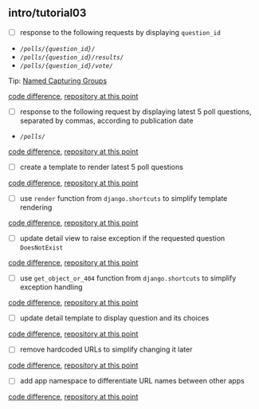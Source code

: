## intro/tutorial03

- [ ] response to the following requests by displaying `question_id`
 - *`/polls/{question_id}/`*
 - *`/polls/{question_id}/results/`*
 - *`/polls/{question_id}/vote/`*

 Tip: [Named Capturing Groups](http://www.regular-expressions.info/named.html)

 [code difference](https://github.com/bkmagnetron/django-tutorial-docker/commit/9eaad4bcfc951ed72c17041b894b58f78559a144),
 [repository at this point](https://github.com/bkmagnetron/django-tutorial-docker/tree/9eaad4bcfc951ed72c17041b894b58f78559a144)

- [ ] response to the following request by displaying
latest 5 poll questions,
separated by commas,
according to publication date
 - *`/polls/`*

 [code difference](https://github.com/bkmagnetron/django-tutorial-docker/commit/b26f352d570b99d053da891a14015111479e8d19),
 [repository at this point](https://github.com/bkmagnetron/django-tutorial-docker/tree/b26f352d570b99d053da891a14015111479e8d19)

- [ ] create a template to render latest 5 poll questions

 [code difference](https://github.com/bkmagnetron/django-tutorial-docker/commit/f4553b589fc60d9b60ad817606fb35c3616706d8),
 [repository at this point](https://github.com/bkmagnetron/django-tutorial-docker/tree/f4553b589fc60d9b60ad817606fb35c3616706d8)

- [ ] use `render` function from `django.shortcuts` to simplify template rendering

 [code difference](https://github.com/bkmagnetron/django-tutorial-docker/commit/a724a7dcac4e98660f3d3e6499c42d53a043451b),
 [repository at this point](https://github.com/bkmagnetron/django-tutorial-docker/tree/a724a7dcac4e98660f3d3e6499c42d53a043451b)

- [ ] update detail view to raise exception if the requested question `DoesNotExist`

 [code difference](https://github.com/bkmagnetron/django-tutorial-docker/commit/0e09e7347c5faf4e1f40c7c15eaf4ded30753f42),
 [repository at this point](https://github.com/bkmagnetron/django-tutorial-docker/tree/0e09e7347c5faf4e1f40c7c15eaf4ded30753f42)

- [ ] use `get_object_or_404` function from `django.shortcuts` to simplify exception handling

 [code difference](https://github.com/bkmagnetron/django-tutorial-docker/commit/ae8dbeb620431fc5509df771099ea92c870d87a5),
 [repository at this point](https://github.com/bkmagnetron/django-tutorial-docker/tree/ae8dbeb620431fc5509df771099ea92c870d87a5)

- [ ] update detail template to display question and its choices

 [code difference](https://github.com/bkmagnetron/django-tutorial-docker/commit/c83c5e78efa1836c4bf8d68a1c2d4b5d1a036a85),
 [repository at this point](https://github.com/bkmagnetron/django-tutorial-docker/tree/c83c5e78efa1836c4bf8d68a1c2d4b5d1a036a85)

- [ ] remove hardcoded URLs to simplify changing it later

 [code difference](https://github.com/bkmagnetron/django-tutorial-docker/commit/ec2d59cd7e74628de10525be33b7b7cf07f45eb2),
 [repository at this point](https://github.com/bkmagnetron/django-tutorial-docker/tree/ec2d59cd7e74628de10525be33b7b7cf07f45eb2)

- [ ] add app namespace to differentiate URL names between other apps

 [code difference](https://github.com/bkmagnetron/django-tutorial-docker/commit/eec00b0235ef9dc7f47104494191d5f52e746f35),
 [repository at this point](https://github.com/bkmagnetron/django-tutorial-docker/tree/eec00b0235ef9dc7f47104494191d5f52e746f35)
